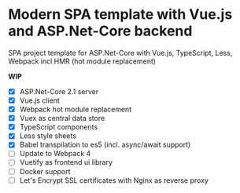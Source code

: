 # Modern SPA template with Vue.js and ASP.Net-Core backend
SPA project template for ASP.Net-Core with Vue.js, TypeScript, Less, Webpack incl HMR (hot module replacement)

**WIP**
- [x] ASP.Net-Core 2.1 server
- [x] Vue.js client
- [x] Webpack hot module replacement
- [x] Vuex as central data store
- [x] TypeScript components
- [x] Less style sheets
- [x] Babel transpilation to es5 (incl. async/await support)
- [ ] Update to Webpack 4
- [ ] Vuetify as frontend ui library
- [ ] Docker support
- [ ] Let's Encrypt SSL certificates with Nginx as reverse proxy

